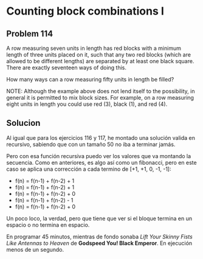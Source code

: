 # Counting block combinations I

## Problem 114 

A row measuring seven units in length has red blocks with a minimum length of
three units placed on it, such that any two red blocks (which are allowed to be
different lengths) are separated by at least one black square. There are
exactly seventeen ways of doing this.

How many ways can a row measuring fifty units in length be filled?

NOTE: Although the example above does not lend itself to the possibility, in
general it is permitted to mix block sizes. For example, on a row measuring
eight units in length you could use red (3), black (1), and red (4).

## Solucion

Al igual que para los ejercicios 116 y 117, he montado una solución valida en
recursivo, sabiendo que con un tamaño 50 no iba a terminar jamás.

Pero con esa función recursiva puedo ver los valores que va montando la
secuencia. Como en anteriores, es algo así como un fibonacci, pero en este caso
se aplica una corrección a cada termino de [+1, +1, 0, -1, -1]:

 - f(n) = f(n-1) + f(n-2) + 1
 - f(n) = f(n-1) + f(n-2) + 1
 - f(n) = f(n-1) + f(n-2) + 0
 - f(n) = f(n-1) + f(n-2) - 1
 - f(n) = f(n-1) + f(n-2) + 0

Un poco loco, la verdad, pero que tiene que ver si el bloque termina en un
espacio o no termina en espacio.

En programar 45 minutos, mientras de fondo sonaba *Lift Your Skinny Fists Like
Antennas to Heaven* de **Godspeed You! Black Emperor**. En ejecución menos de
un segundo.
